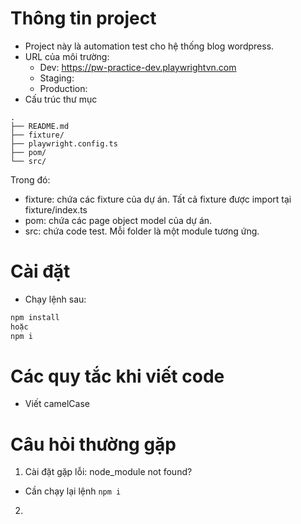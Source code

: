 # Thông tin project
- Project này là automation test cho hệ thống blog wordpress.
- URL của môi trường:
    - Dev: https://pw-practice-dev.playwrightvn.com
    - Staging: 
    - Production:
- Cấu trúc thư mục

```
.
├── README.md
├── fixture/
├── playwright.config.ts
├── pom/
└── src/
```
Trong đó:
- fixture: chứa các fixture của dự án. Tất cả fixture được import tại fixture/index.ts
- pom: chứa các page object model của dự án.
- src: chứa code test. Mỗi folder là một module tương ứng.

# Cài đặt
- Chạy lệnh sau:

```bash
npm install 
hoặc
npm i
```

# Các quy tắc khi viết code
- Viết camelCase

# Câu hỏi thường gặp
1. Cài đặt gặp lỗi: node_module not found?
- Cần chạy lại lệnh `npm i`

2. 
